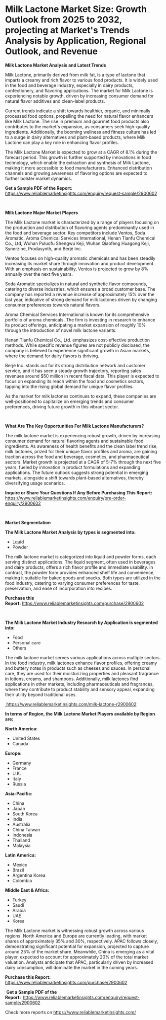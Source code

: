 <p><h1>Milk Lactone Market Size: Growth Outlook from 2025 to 2032, projecting at Market's Trends Analysis by Application, Regional Outlook, and Revenue</h1></p><p><strong>Milk Lactone Market Analysis and Latest Trends</strong></p>
<p><p>Milk Lactone, primarily derived from milk fat, is a type of lactone that imparts a creamy and rich flavor to various food products. It is widely used in the food and beverage industry, especially in dairy products, confectionery, and flavoring applications. The market for Milk Lactone is experiencing notable growth, driven by increasing consumer demand for natural flavor additives and clean-label products.</p><p>Current trends indicate a shift towards healthier, organic, and minimally processed food options, propelling the need for natural flavor enhancers like Milk Lactone. The rise in premium and gourmet food products also contributes to the market's expansion, as consumers seek high-quality ingredients. Additionally, the booming wellness and fitness culture has led to a surge in dairy alternatives and plant-based products, where Milk Lactone can play a key role in enhancing flavor profiles.</p><p>The Milk Lactone Market is expected to grow at a CAGR of 8.1% during the forecast period. This growth is further supported by innovations in food technology, which enable the extraction and synthesis of Milk Lactone, making it more accessible to food manufacturers. Enhanced distribution channels and growing awareness of flavoring options are expected to further bolster market dynamics.</p></p>
<p><strong>Get a Sample PDF of the Report:&nbsp;</strong> <a href="https://www.reliablemarketinsights.com/enquiry/request-sample/2900602?utm_campaign=2531&utm_medium=2&utm_source=Github&utm_content=ia&utm_term=16032025&utm_id=milk-lactone">https://www.reliablemarketinsights.com/enquiry/request-sample/2900602</a></p>
<p>&nbsp;</p>
<p><strong>Milk Lactone Major Market Players</strong></p>
<p><p>The Milk Lactone market is characterized by a range of players focusing on the production and distribution of flavoring agents predominantly used in the food and beverage sector. Key competitors include Ventos, Soda Aromatic, Aroma Chemical Services International, Henan Tianfu Chemical Co., Ltd, Wuhan Puluofu Shengwu Keji, Wuhan Qiaofeng Huagong Keji, Synerzine, Prodasynth, and Berjé Inc.</p><p>Ventos focuses on high-quality aromatic chemicals and has been steadily increasing its market share through innovation and product development. With an emphasis on sustainability, Ventos is projected to grow by 8% annually over the next five years.</p><p>Soda Aromatic specializes in natural and synthetic flavor compounds, catering to diverse industries, which ensures a broad customer base. The company has reported a revenue increase of approximately 15% over the last year, indicative of strong demand for milk lactones driven by changing consumer preferences towards natural flavors.</p><p>Aroma Chemical Services International is known for its comprehensive portfolio of aroma chemicals. The firm is investing in research to enhance its product offerings, anticipating a market expansion of roughly 10% through the introduction of novel milk lactone variants.</p><p>Henan Tianfu Chemical Co., Ltd. emphasizes cost-effective production methods. While specific revenue figures are not publicly disclosed, the company is believed to experience significant growth in Asian markets, where the demand for dairy flavors is thriving.</p><p>Berjé Inc. stands out for its strong distribution network and customer service, and it has seen a steady growth trajectory, reporting sales revenues around $50 million in recent fiscal data. This player is expected to focus on expanding its reach within the food and cosmetics sectors, tapping into the rising global demand for unique flavor profiles.</p><p>As the market for milk lactones continues to expand, these companies are well-positioned to capitalize on emerging trends and consumer preferences, driving future growth in this vibrant sector.</p></p>
<p>&nbsp;</p>
<p><strong>What Are The Key Opportunities For Milk Lactone Manufacturers?</strong></p>
<p><p>The milk lactone market is experiencing robust growth, driven by increasing consumer demand for natural flavoring agents and sustainable food ingredients. As awareness of health benefits and the clean label trend rise, milk lactones, prized for their unique flavor profiles and aroma, are gaining traction across the food and beverage, cosmetics, and pharmaceutical sectors. Market growth is projected at a CAGR of 5-7% through the next five years, fueled by innovation in product formulations and expanding applications. The future outlook suggests strong potential in emerging markets, alongside a shift towards plant-based alternatives, thereby diversifying usage scenarios.</p></p>
<p><strong>Inquire or Share Your Questions If Any Before Purchasing This Report:</strong> <a href="https://www.reliablemarketinsights.com/enquiry/pre-order-enquiry/2900602?utm_campaign=2531&utm_medium=2&utm_source=Github&utm_content=ia&utm_term=16032025&utm_id=milk-lactone">https://www.reliablemarketinsights.com/enquiry/pre-order-enquiry/2900602</a></p>
<p>&nbsp;</p>
<p><strong>Market Segmentation</strong></p>
<p><strong>The Milk Lactone Market Analysis by types is segmented into:</strong></p>
<p><ul><li>Lquid</li><li>Powder</li></ul></p>
<p><p>The milk lactone market is categorized into liquid and powder forms, each serving distinct applications. The liquid segment, often used in beverages and dairy products, offers a rich flavor profile and immediate usability. In contrast, the powder form provides enhanced shelf life and convenience, making it suitable for baked goods and snacks. Both types are utilized in the food industry, catering to varying consumer preferences for taste, preservation, and ease of incorporation into recipes.</p></p>
<p><strong>Purchase this Report:&nbsp;</strong><a href="https://www.reliablemarketinsights.com/purchase/2900602?utm_campaign=2531&utm_medium=2&utm_source=Github&utm_content=ia&utm_term=16032025&utm_id=milk-lactone">https://www.reliablemarketinsights.com/purchase/2900602</a></p>
<p>&nbsp;</p>
<p><strong>The Milk Lactone Market Industry Research by Application is segmented into:</strong></p>
<p><ul><li>Food</li><li>Personal care</li><li>Others</li></ul></p>
<p><p>The milk lactone market serves various applications across multiple sectors. In the food industry, milk lactones enhance flavor profiles, offering creamy and buttery notes in products such as cheeses and sauces. In personal care, they are used for their moisturizing properties and pleasant fragrance in lotions, creams, and shampoos. Additionally, milk lactones find applications in other markets, including pharmaceuticals and fragrances, where they contribute to product stability and sensory appeal, expanding their utility beyond traditional uses.</p></p>
<p><a href="https://www.reliablemarketinsights.com/milk-lactone-r2900602?utm_campaign=2531&utm_medium=2&utm_source=Github&utm_content=ia&utm_term=16032025&utm_id=milk-lactone">&nbsp;https://www.reliablemarketinsights.com/milk-lactone-r2900602</a></p>
<p><strong>In terms of Region, the Milk Lactone Market Players available by Region are:</strong></p>
<p>
    <p> <strong> North America: </strong>
        <ul>
            <li>United States</li>
            <li>Canada</li>
        </ul>
        </p> 
    <p> <strong> Europe: </strong>
        <ul>
            <li>Germany</li>
            <li>France</li>
            <li>U.K.</li>
            <li>Italy</li>
            <li>Russia</li>
        </ul>
        </p> 
    <p> <strong> Asia-Pacific: </strong>
        <ul>
            <li>China</li>
            <li>Japan</li>
            <li>South Korea</li>
            <li>India</li>
            <li>Australia</li>
            <li>China Taiwan</li>
            <li>Indonesia</li>
            <li>Thailand</li>
            <li>Malaysia</li>
        </ul>
        </p> 
    <p> <strong> Latin America: </strong>
        <ul>
            <li>Mexico</li>
            <li>Brazil</li>
            <li>Argentina Korea</li>
            <li>Colombia</li>
        </ul>
        </p> 
    <p> <strong> Middle East & Africa: </strong>
        <ul>
            <li>Turkey</li>
            <li>Saudi</li>
            <li>Arabia</li>
            <li>UAE</li>
            <li>Korea</li>
        </ul>
    </p>
    </p>
<p><p>The Milk Lactone market is witnessing robust growth across various regions. North America and Europe are currently leading, with market shares of approximately 35% and 30%, respectively. APAC follows closely, demonstrating significant potential for expansion, projected to capture around 25% of the market share. Meanwhile, China is emerging as a vital player, expected to account for approximately 20% of the total market valuation. Analysts anticipate that APAC, particularly driven by increased dairy consumption, will dominate the market in the coming years.</p></p>
<p><strong>Purchase this Report: </strong><a href="https://www.reliablemarketinsights.com/purchase/2900602?utm_campaign=2531&utm_medium=2&utm_source=Github&utm_content=ia&utm_term=16032025&utm_id=milk-lactone">https://www.reliablemarketinsights.com/purchase/2900602</a></p>
<p>&nbsp;<strong>Get a Sample PDF of the Report:&nbsp;&nbsp;</strong><a href="https://www.reliablemarketinsights.com/enquiry/request-sample/2900602?utm_campaign=2531&utm_medium=2&utm_source=Github&utm_content=ia&utm_term=16032025&utm_id=milk-lactone">https://www.reliablemarketinsights.com/enquiry/request-sample/2900602</a></p>
<p><strong></strong></p>
<p>Check more reports on <a href="https://www.reliablemarketinsights.com/?utm_campaign=2531&utm_medium=2&utm_source=Github&utm_content=ia&utm_term=16032025&utm_id=milk-lactone">https://www.reliablemarketinsights.com/</a></p>